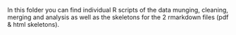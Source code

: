 In this folder you can find individual R scripts of the data munging, cleaning, merging and analysis as well as the skeletons for the 2 rmarkdown files (pdf & html skeletons).
